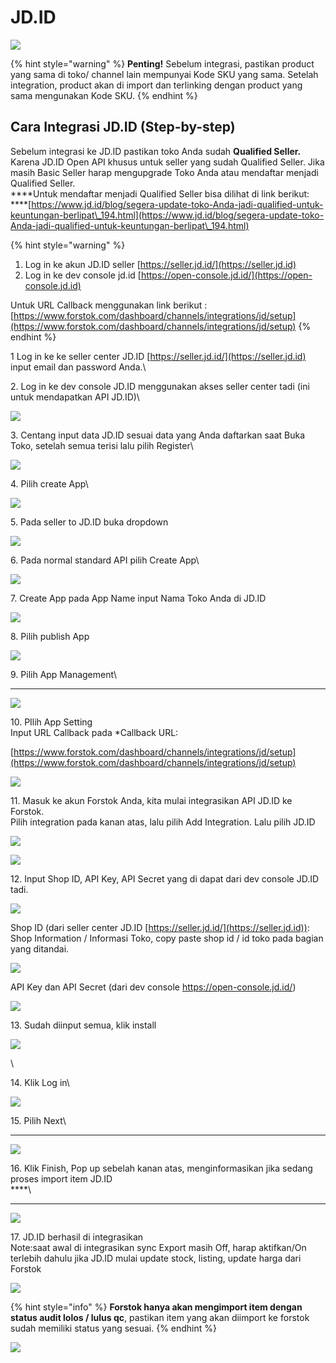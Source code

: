 # JD.ID

![](../../.gitbook/assets/screen-shot-2021-05-31-at-1.13.24-pm.png)

{% hint style="warning" %}
**Penting!**  Sebelum integrasi, pastikan product yang sama di toko/ channel lain mempunyai Kode SKU yang sama. Setelah integration, product akan di import dan terlinking dengan product yang sama mengunakan Kode SKU.
{% endhint %}

## Cara Integrasi JD.ID (Step-by-step)

Sebelum integrasi ke JD.ID pastikan toko Anda sudah **Qualified Seller.** Karena JD.ID Open API khusus untuk seller yang sudah Qualified Seller. Jika masih Basic Seller harap mengupgrade Toko Anda atau mendaftar menjadi Qualified Seller.\
****Untuk mendaftar menjadi Qualified Seller bisa dilihat di link berikut:\
****[https://www.jd.id/blog/segera-update-toko-Anda-jadi-qualified-untuk-keuntungan-berlipat\_194.html](https://www.jd.id/blog/segera-update-toko-Anda-jadi-qualified-untuk-keuntungan-berlipat\_194.html)

{% hint style="warning" %}
1. Log in ke akun JD.ID seller [https://seller.jd.id/](https://seller.jd.id)
2. Log in ke dev console jd.id [https://open-console.jd.id/](https://open-console.jd.id)

Untuk URL Callback menggunakan link berikut : [https://www.forstok.com/dashboard/channels/integrations/jd/setup](https://www.forstok.com/dashboard/channels/integrations/jd/setup)
{% endhint %}



1 Log in ke ke seller center JD.ID [https://seller.jd.id/](https://seller.jd.id) input email dan password Anda.\


2\. Log in ke dev console JD.ID menggunakan akses seller center tadi (ini untuk mendapatkan API JD.ID)\


![](../../.gitbook/assets/2.jpeg)

3\. Centang input data JD.ID sesuai data yang Anda daftarkan saat Buka Toko, setelah semua terisi lalu pilih Register\


![](../../.gitbook/assets/3.jpeg)

4\. Pilih create App\


![](../../.gitbook/assets/5.jpeg)

5\. Pada seller to JD.ID buka dropdown

![](../../.gitbook/assets/6.jpeg)

6\. Pada normal standard API pilih Create App\


![](../../.gitbook/assets/7.jpeg)

7\. Create App pada App Name input Nama Toko Anda di JD.ID

![](<../../.gitbook/assets/image (410).png>)

8\. Pilih publish App

![](../../.gitbook/assets/8.jpeg)

9\. Pilih App Management\
****

![](../../.gitbook/assets/9.jpeg)

10\. PIlih App Setting\
Input URL Callback pada \*Callback URL:

[https://www.forstok.com/dashboard/channels/integrations/jd/setup](https://www.forstok.com/dashboard/channels/integrations/jd/setup)

![](../../.gitbook/assets/10.jpeg)

11\. Masuk ke akun Forstok Anda, kita mulai integrasikan API JD.ID ke Forstok.\
Pilih integration pada kanan atas, lalu pilih Add Integration. Lalu pilih JD.ID

![](../../.gitbook/assets/11.jpeg)

![](<../../.gitbook/assets/image (409).png>)

12\. Input Shop ID, API Key, API Secret yang di dapat dari dev console JD.ID tadi.

![](<../../.gitbook/assets/shop id api key api secret jdid.jpg>)

Shop ID (dari seller center JD.ID [https://seller.jd.id/](https://seller.jd.id)): Shop Information / Informasi Toko, copy paste shop id / id toko pada bagian yang ditandai.

![](<../../.gitbook/assets/shop id jdid.jpg>)

API Key dan API Secret (dari dev console https://open-console.jd.id/)

![](../../.gitbook/assets/13.jpeg)

13\. Sudah diinput semua, klik install

![](../../.gitbook/assets/15.jpeg)

\


14\. Klik Log in\


![](<../../.gitbook/assets/155 (1).jpeg>)

15\. Pilih Next\
****

![](<../../.gitbook/assets/16 (1).jpeg>)

16\. Klik Finish, Pop up sebelah kanan atas, menginformasikan jika sedang proses import item JD.ID\
****\
****

![](../../.gitbook/assets/19.jpeg)

17\. JD.ID berhasil di integrasikan\
Note:saat awal di integrasikan sync Export masih Off, harap aktifkan/On terlebih dahulu jika JD.ID mulai update stock, listing, update harga dari Forstok

![](<../../.gitbook/assets/settings jdid (1).jpg>)

{% hint style="info" %}
**Forstok hanya akan mengimport item dengan status audit lolos / lulus qc**, pastikan item yang akan diimport ke forstok sudah memiliki status yang sesuai.
{% endhint %}

![](<../../.gitbook/assets/in stock active qc passed jd id.jpg>)
